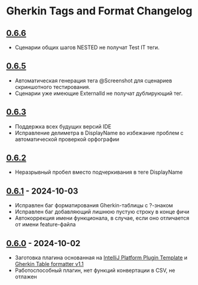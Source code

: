 <!-- Keep a Changelog guide -> https://keepachangelog.com -->

# Gherkin Tags and Format Changelog

## [0.6.6]
- Сценарии общих шагов NESTED не получат Test IT теги.

## [0.6.5]
- Автоматическая генерация тега @Screenshot для сценариев скриншотного тестирования.
- Сценарии уже имеющие ExternalId не получат дублирующий тег.

## [0.6.3]
- Поддержка всех будущих версий IDE
- Исправление делиметра в DisplayName во избежание проблем с автоматической проверкой орфографии

## [0.6.2]
- Неразрывный пробел вместо подчеркивания в теге DisplayName

## [0.6.1] - 2024-10-03
- Исправлен баг форматирования Gherkin-таблицы с ?-знаком
- Исправлен баг добавляющий лишнюю пустую строку в конце фичи
- Автокоррекция имени функционала, в случае, если оно отличается от имени feature-файла

## [0.6.0] - 2024-10-02
- Заготовка плагина основанная на [IntelliJ Platform Plugin Template](https://github.com/JetBrains/intellij-platform-plugin-template) и [Gherkin Table formatter v1.1](https://github.com/artavd/gherkin-table-formatter-idea-plugin)
- Работоспособный плагин, нет функций конвертации в CSV, не отлажен

[0.6.3]: https://github.com/eilatkin/gherkin-tags-and-format-plugin/compare/v0.6.2...v0.6.3

[0.6.2]: https://github.com/eilatkin/gherkin-tags-and-format-plugin/compare/v0.6.1...v0.6.2

[0.6.1]: https://github.com/eilatkin/gherkin-tags-and-format-plugin/compare/v0.6.0...v0.6.1

[0.6.0]: https://github.com/eilatkin/gherkin-tags-and-format-plugin/commits/v0.6.0

[0.6.5]: https://github.com/eilatkin/gherkin-tags-and-format-plugin/compare/v0.6.3...v0.6.5

[0.6.6]: https://github.com/eilatkin/gherkin-tags-and-format-plugin/compare/v0.6.5...v0.6.5
